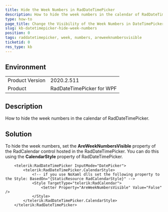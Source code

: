 ```yaml
---
title: Hide the Week Numbers in RadDateTimePicker
description: How to hide the week numbers in the calendar of RadDateTimePicker.
type: how-to
page_title: Change the Visibility of the Week Numbers in DateTimePicker's Calendar  
slug: kb-datetimepicker-hide-week-numbers
position: 0
tags: raddatetimepicker, week, numbers, areweeknumbersvisible
ticketid: 0
res_type: kb
---
```


## Environment
<table>
	<tbody>
		<tr>
			<td>Product Version</td>
			<td>2020.2.511</td>
		</tr>
		<tr>
			<td>Product</td>
			<td>RadDateTimePicker for WPF</td>
		</tr>
	</tbody>
</table>

## Description

How to hide the week numbers in the calendar of RadDateTimePicker.

## Solution

To hide the week numbers, set the __AreWeekNumbersVisible__ property of the RadCalendar control hosted in the RadDateTimePicker. You can do this using the **CalendarStyle** property of RadDateTimePicker.


```XAML
	<telerik:RadDateTimePicker InputMode="DatePicker">
		<telerik:RadDateTimePicker.CalendarStyle>
			<!-- if you use NoXaml dlls set the following property to the Style: BasedOn="{StaticResource RadCalendarStyle}" -->
			<Style TargetType="telerik:RadCalendar">
				<Setter Property="AreWeekNumbersVisible" Value="False" />
			</Style>
		</telerik:RadDateTimePicker.CalendarStyle>
	</telerik:RadDateTimePicker>
```
